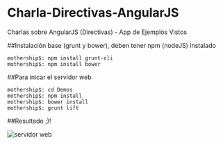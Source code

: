 # Charla-Directivas-AngularJS
Charlas sobre AngularJS (Directivas) - App de Ejemplos Vistos


##Instalación base (grunt y bower), deben tener npm (nodeJS) instalado

```shell
mothership$: npm install grunt-cli
mothership$: npm install bower
```
##Para inicar el servidor web

```shell
mothership$: cd Demos
mothership$: npm install
mothership$: bower install
mothership$: grunt lift
```


##Resultado ;)!

![servidor web](http://giphy.com/gifs/xT9DPOdKveUgthyF8c)





